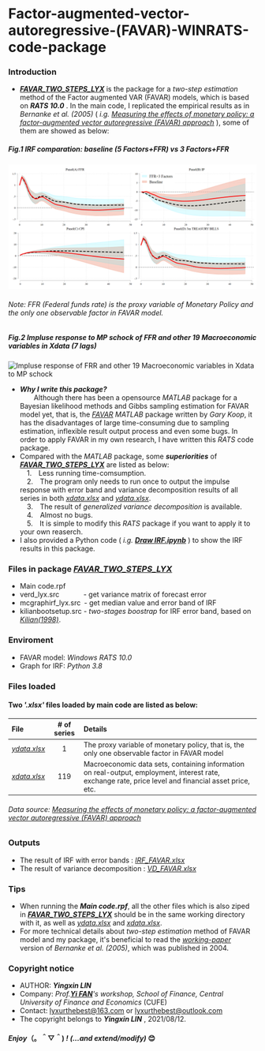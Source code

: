 # Factor-augmented-vector-autoregressive-(FAVAR)-WINRATS-code-package
### Introduction
- [*__FAVAR_TWO_STEPS_LYX__*](https://github.com/lyx66/Factor-augmented-vector-autoregressive-FAVAR-WINRATS-code-package-/blob/main/FAVAR_TWO_STEPS_LYX.zip) is the package for a *two-step estimation* method of the Factor augmented VAR (FAVAR) models, which is based on *__RATS 10.0__* . In the main code, I replicated the empirical results as in  *Bernanke et al. (2005)* ( *i.g. [Measuring the effects of monetary policy: a factor-augmented vector autoregressive (FAVAR) approach](https://academic.oup.com/qje/article-abstract/120/1/387/1931468?redirectedFrom=PDF&casa_token=ZkGknLUtMHwAAAAA:5EU8a8LgKVZAnpkuZ4F4zIIpy3EivyGD6ZuUKopeiPHjX9QmBabc_zysXUBBdpecMHXABLGc5IHB1A)* ), some of them are showed as below:
##### *Fig.1 IRF comparation: baseline (5 Factors+FFR) vs 3 Factors+FFR*
![IRF results comparation-baseline(5 factors) vs 3 factors](https://github.com/lyx66/Factor-augmented-vector-autoregressive-FAVAR-WINRATS-code-package-/blob/main/IRF%20results%20comparation-baseline(5%20factors)%20vs%203%20factors.png?raw=false)
###### *Note:* FFR (Federal funds rate) is the proxy variable of Monetary Policy and the only one observable factor in FAVAR model.
##### *Fig.2 Impluse response  to MP schock of FFR and other 19 Macroeconomic variables in Xdata (7 lags)*
![Impluse response of FRR and other 19 Macroeconomic variables in Xdata to MP schock](https://github.com/lyx66/Factor-augmented-vector-autoregressive-FAVAR-WINRATS-code-package-/blob/main/Impluse%20response%20of%20FFR%20and%20other%2019%20Macroeconomic%20variables%20in%20Xdata%20to%20MP%20schock.png?raw=false)
- __*Why I write this package?*__
</br>&emsp;&emsp;Although there has been a opensource *MATLAB* package for a Bayesian likelihood methods and Gibbs sampling estimation for FAVAR model yet, that is, the [*FAVAR*](https://drive.google.com/file/d/0BzOpR8T359fhOUY5bkh5dkM5bEU/view?resourcekey=0-MfpcA9LYIjBF3YsHYNiWRw) *MATLAB* package written by *Gary Koop*, it has the disadvantages of large time-consuming due to sampling estimation, inflexible result output process and even some bugs. In order to apply FAVAR in my own research, I have written this *RATS* code package.
- Compared with the *MATLAB* package, some __*superiorities*__ of [*__FAVAR_TWO_STEPS_LYX__*](https://github.com/lyx66/Factor-augmented-vector-autoregressive-FAVAR-WINRATS-code-package-/blob/main/FAVAR_TWO_STEPS_LYX.zip) are listed as below:
</br>&emsp;1.&emsp;Less running time-comsumption.
</br>&emsp;2.&emsp;The program only needs to run once to output the impulse response with error band and variance decomposition results of all series in both [*xdata.xlsx*](https://github.com/lyx66/Factor-augmented-vector-autoregressive-FAVAR-WINRATS-code-package-/blob/main/xdata.XLSX) and [*ydata.xlsx*](https://github.com/lyx66/Factor-augmented-vector-autoregressive-FAVAR-WINRATS-code-package-/blob/main/ydata.XLSX).
</br>&emsp;3.&emsp;The result of *generalized variance decomposition* is available.
</br>&emsp;4.&emsp;Almost no bugs.
</br>&emsp;5.&emsp;It is simple to modify this *RATS* package if you want to apply it to your own reaserch.
- I also provided a Python code ( *i.g.* [__*Draw IRF.ipynb*__](https://github.com/lyx66/Factor-augmented-vector-autoregressive-FAVAR-WINRATS-code-package-/blob/main/Draw%20IRF.ipynb) ) to show the IRF results in this package.
### Files in package [*__FAVAR_TWO_STEPS_LYX__*](https://github.com/lyx66/Factor-augmented-vector-autoregressive-FAVAR-WINRATS-code-package-/blob/main/FAVAR_TWO_STEPS_LYX.zip)
- Main code.rpf
- verd_lyx.src&emsp;&emsp;&emsp;&ensp;- get variance matrix of forecast error
- mcgraphirf_lyx.src&ensp;- get median value and error band of IRF
- kilianbootsetup.src - *two-stages boostrap* for IRF error band, based on [*Kilian(1998)*](https://direct.mit.edu/rest/article-abstract/80/2/218/57059).
### Enviroment
- FAVAR model: *Windows RATS 10.0*
- Graph for IRF: *Python 3.8*
### Files loaded
#### Two __*'.xlsx'*__ files loaded by main code are listed as below:
File|# of series|Details
:-|:-:|:-
[*ydata.xlsx*](https://github.com/lyx66/Factor-augmented-vector-autoregressive-FAVAR-WINRATS-code-package-/blob/main/ydata.XLSX)|1|The proxy variable of monetary policy, that is, the only one observable factor in FAVAR model
[*xdata.xlsx*](https://github.com/lyx66/Factor-augmented-vector-autoregressive-FAVAR-WINRATS-code-package-/blob/main/xdata.XLSX)|119|Macroeconomic data sets, containing information on real-output, employment, interest rate, exchange rate, price level and financial asset price, etc.
###### *Data source: [Measuring the effects of monetary policy: a factor-augmented vector autoregressive (FAVAR) approach](https://academic.oup.com/qje/article-abstract/120/1/387/1931468?redirectedFrom=PDF&casa_token=ZkGknLUtMHwAAAAA:5EU8a8LgKVZAnpkuZ4F4zIIpy3EivyGD6ZuUKopeiPHjX9QmBabc_zysXUBBdpecMHXABLGc5IHB1A)*
### Outputs
- The result of IRF with error bands   :  [*IRF_FAVAR.xlsx*](https://github.com/lyx66/Factor-augmented-vector-autoregressive-FAVAR-WINRATS-code-package-/blob/main/IRF_FAVAR.xlsx)
- The result of variance decomposition :  [*VD_FAVAR.xlsx*](https://github.com/lyx66/Factor-augmented-vector-autoregressive-FAVAR-WINRATS-code-package-/blob/main/VD_FAVAR.xlsx)
### Tips
- When running the __*Main code.rpf*__, all the other files which is also ziped in [*__FAVAR_TWO_STEPS_LYX__*](https://github.com/lyx66/Factor-augmented-vector-autoregressive-FAVAR-WINRATS-code-package-/blob/main/FAVAR_TWO_STEPS_LYX.zip) should be in the same working directory with it, as well as [*ydata.xlsx*](https://github.com/lyx66/Factor-augmented-vector-autoregressive-FAVAR-WINRATS-code-package-/blob/main/ydata.XLSX) and [*xdata.xlsx*](https://github.com/lyx66/Factor-augmented-vector-autoregressive-FAVAR-WINRATS-code-package-/blob/main/xdata.XLSX).
- For more technical details about *two-step estimation* method of FAVAR model and my package, it's beneficial to read the [*working-paper*](http://www.nber.org/papers/w10220) version of *Bernanke et al. (2005)*, which was published in 2004.
### Copyright notice
- AUTHOR: __*Yingxin LIN*__
- Company: *Prof.[__Yi FAN__](http://sf.cufe.edu.cn/info/1112/10555.htm)'s workshop, School of Finance, Central University of Finance and Economics* (CUFE)
- Contact: lyxurthebest@163.com or lyxurthebest@outlook.com
- The copyright belongs to __*Yingxin LIN*__ , 2021/08/12.
#### *Enjoy*（。＾▽＾) *! (...and extend/modify)* 😊

